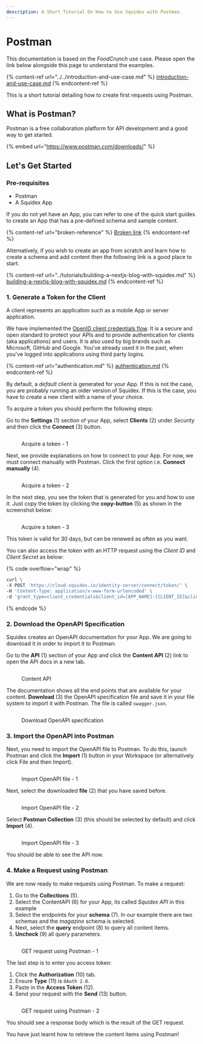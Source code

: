```yaml
---
description: A Short Tutorial On How to Use Squidex with Postman.
---
```


# Postman

This documentation is based on the _FoodCrunch_ use case. Please open the link below alongside this page to understand the examples.

{% content-ref url="../../introduction-and-use-case.md" %}
[introduction-and-use-case.md](../../introduction-and-use-case.md)
{% endcontent-ref %}

This is a short tutorial detailing how to create first requests using Postman.

## What is Postman?

Postman is a free collaboration platform for API development and a good way to get started.

{% embed url="https://www.postman.com/downloads/" %}

## Let's Get Started

### Pre-requisites

* Postman
* A Squidex App

If you do not yet have an App, you can refer to one of the quick start guides to create an App that has a pre-defined schema and sample content.

{% content-ref url="broken-reference" %}
[Broken link](broken-reference)
{% endcontent-ref %}

Alternatively, if you wish to create an app from scratch and learn how to create a schema and add content then the following link is a good place to start.

{% content-ref url="../tutorials/building-a-nextjs-blog-with-squidex.md" %}
[building-a-nextjs-blog-with-squidex.md](../tutorials/building-a-nextjs-blog-with-squidex.md)
{% endcontent-ref %}

### 1. Generate a Token for the Client

A client represents an application such as a mobile App or server application.

We have implemented the [OpenID client credentials flow](https://docs.axway.com/u/documentation/api\_gateway/7.5.3/webhelp\_portal\_oauth/Content/OAuthGuideTopics/oauth\_flows\_client\_credentials.). It is a secure and open standard to protect your APIs and to provide authentication for clients (aka applications) and users. It is also used by big brands such as Microsoft, GitHub and Google. You've already used it in the past, when you've logged into applications using third party logins.

{% content-ref url="authentication.md" %}
[authentication.md](authentication.md)
{% endcontent-ref %}

By default, a _default_ client is generated for your App. If this is not the case, you are probably running an older version of Squidex. If this is the case, you have to create a new client with a name of your choice.

To acquire a token you should perform the following steps:

Go to the **Settings** (1) section of your App, select **Clients** (2) under _Security_ and then click the **Connect** (3) button.

<figure><img src="../../../.gitbook/assets/2023-04-10_12-43.png" alt=""><figcaption><p>Acquire a token - 1</p></figcaption></figure>

Next, we provide explanations on how to connect to your App. For now, we must connect manually with Postman. Click the first option i.e. **Connect manually** (4).

<figure><img src="../../../.gitbook/assets/2023-04-10_12-44.png" alt=""><figcaption><p>Acquire a token - 2</p></figcaption></figure>

In the next step, you see the token that is generated for you and how to use it. Just copy the token by clicking the **copy-button** (5) as shown in the screenshot below:

<figure><img src="../../../.gitbook/assets/2023-04-10_12-45.png" alt=""><figcaption><p>Acquire a token - 3</p></figcaption></figure>

This token is valid for 30 days, but can be renewed as often as you want.

You can also access the token with an HTTP request using the _Client ID_ and _Client Secret_ as below:

{% code overflow="wrap" %}
```bash
curl \
-X POST 'https://cloud.squidex.io/identity-server/connect/token/' \
-H 'Content-Type: application/x-www-form-urlencoded' \
-d 'grant_type=client_credentials&client_id=[APP_NAME]:[CLIENT_ID]&client_secret=[CLIENT_SECRET]&scope=squidex-api'
```
{% endcode %}

### 2. Download the OpenAPI Specification

Squidex creates an OpenAPI documentation for your App. We are going to download it in order to import it to Postman:

Go to the **API** (1) section of your App and click the **Content API** (2) link to open the API docs in a new tab.

<figure><img src="../../../.gitbook/assets/2023-04-10_13-23.png" alt=""><figcaption><p>Content API</p></figcaption></figure>

The documentation shows all the end points that are available for your content. **Download** (3) the OpenAPI specification file and save it in your file system to import it with Postman. The file is called `swagger.json`.

<figure><img src="../../../.gitbook/assets/2023-04-10_13-26.png" alt=""><figcaption><p>Download OpenAPI specification</p></figcaption></figure>

### 3. Import the OpenAPI into Postman

Next, you need to import the OpenAPI file to Postman. To do this, launch Postman and click the **Import** (1) button in your Workspace (or alternatively click File and then Import).&#x20;

<figure><img src="../../../.gitbook/assets/2023-04-10_13-42.png" alt=""><figcaption><p>Import OpenAPI file - 1 </p></figcaption></figure>

Next, select the downloaded **file** (2) that you have saved before.

<figure><img src="../../../.gitbook/assets/2023-04-10_13-48.png" alt=""><figcaption><p>Import OpenAPI file - 2</p></figcaption></figure>

Select **Postman Collection** (3) (this should be selected by default) and click **Import** (4).

<figure><img src="../../../.gitbook/assets/2023-04-10_13-50.png" alt=""><figcaption><p>Import OpenAPI file - 3</p></figcaption></figure>

You should be able to see the API now.&#x20;

### 4. Make a Request using Postman

We are now ready to make requests using Postman. To make a request:&#x20;

1. Go to the **Collections** (5).
2. Select the ContentAPI (6) for your App, its called _Squidex API_ in this example
3. Select the endpoints for your **schema** (7). In our example there are two schemas and the _magazine_ schema is selected.
4. Next, select the **query** endpoint (8) to query all content items.
5. **Uncheck** (9) all query parameters.

<figure><img src="../../../.gitbook/assets/2023-04-10_14-09.png" alt=""><figcaption><p>GET request using Postman - 1</p></figcaption></figure>

The last step is to enter you access token:

1. Click the **Authorization** (10) tab.
2. Ensure **Type** (11) is `OAuth 2.0`.
3. Paste in the **Access Token** (12).
4. Send your request with the **Send** (13) button.

<figure><img src="../../../.gitbook/assets/2023-04-10_16-06.png" alt=""><figcaption><p>GET request using Postman - 2</p></figcaption></figure>

You should see a response body which is the result of the GET request.

You have just learnt how to retrieve the content items using Postman!
